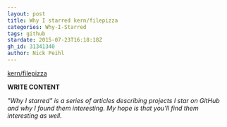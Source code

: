 ```yaml
---
layout: post
title: Why I starred kern/filepizza
categories: Why-I-Starred
tags: github
stardate: 2015-07-23T16:18:18Z
gh_id: 31341340
author: Nick Peihl
---
```


[kern/filepizza](https://github.com/kern/filepizza)

**WRITE CONTENT**

*"Why I starred" is a series of articles describing projects I star on GitHub and why I found them interesting. My hope is that you'll find them interesting as well.*

